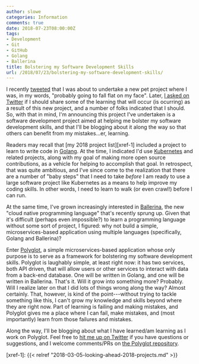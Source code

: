 ```yaml
---
author: slowe
categories: Information
comments: true
date: 2018-07-23T08:00:00Z
tags:
- Development
- Git
- GitHub
- Golang
- Ballerina
title: Bolstering my Software Development Skills
url: /2018/07/23/bolstering-my-software-development-skills/
---
```


I recently [tweeted][link-1] that I was about to undertake a new pet project where I was, in my words, "probably going to fall flat on my face". Later, [I asked on Twitter][link-2] if I should share some of the learning that will occur (is ocurring) as a result of this new project, and a number of folks indicated that I should. So, with that in mind, I'm announcing this project I've undertaken is a software development project aimed at helping me bolster my software development skills, and that I'll be blogging about it along the way so that others can benefit from my mistakes...er, learning.<!--more-->

Readers may recall that [my 2018 project list][xref-1] included a project to learn to write code in [Golang][link-3]. At the time, I indicated I'd use [Kubernetes][link-4] and related projects, along with my goal of making more open source contributions, as a vehicle for helping to accomplish that goal. In retrospect, that was quite ambitious, and I've since come to the realization that there are a number of "baby steps" that I need to take _before_ I am ready to use a large software project like Kubernetes as a means to help improve my coding skills. In other words, I need to learn to walk (or even crawl!) before I can run.

At the same time, I've grown increasingly interested in [Ballerina][link-5], the new "cloud native programming language" that's recently sprung up. Given that it's difficult (perhaps even impossible?) to learn a programming language without some sort of project, I figured: why not build a simple, microservices-based application using multiple languages (specifically, Golang and Ballerina)?

Enter [Polyglot][link-6], a simple microservices-based application whose only purpose is to serve as a framework for bolstering my software development skills. Polyglot is laughably simple, at least right now: it has two services, both API driven, that will allow users or other services to interact with data from a back-end database. One will be written in Golang, and one will be written in Ballerina. That's it. Will it grow into something more? Probably. Will I realize later on that I did lots of things wrong along the way? Almost certainly. That, however, is kind of the point---without trying to tackle something like this, I can't grow my knowledge and skills beyond where they are right now. Part of learning is failing and making mistakes, and Polyglot gives me a place where I can fail, make mistakes, and (most importantly) learn from those failures and mistakes.

Along the way, I'll be blogging about what I have learned/am learning as I work on Polyglot. Feel free to [hit me up on Twitter][link-7] if you have questions or suggestions, and I welcome comments/PRs on [the Polyglot repository][link-6].

[link-1]: https://twitter.com/scott_lowe/status/1019743197105229824
[link-2]: https://twitter.com/scott_lowe/status/1020776898870181888
[link-3]: https://golang.org/
[link-4]: https://kubernetes.io/
[link-5]: https://ballerina.io/
[link-6]: https://github.com/scottslowe/polyglot
[link-7]: https://twitter.com/scott_lowe
[xref-1]: {{< relref "2018-03-05-looking-ahead-2018-projects.md" >}}

